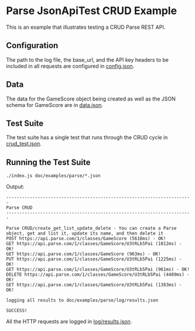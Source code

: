 # Parse JsonApiTest CRUD Example

This is an example that illustrates testing a CRUD Parse REST API.

## Configuration

The path to the log file, the base_url, and the API key headers to be included in all requests are configured in
[config.json](config.json).

## Data

The data for the GameScore object being created as well as the JSON schema for GameScore are in [data.json](data.json).

## Test Suite

The test suite has a single test that runs through the CRUD cycle in [crud_test.json](crud_test.json).

## Running the Test Suite

```
./index.js doc/examples/parse/*.json
```

Output:

```
-----------------------------------------------------------------------
Parse CRUD
-----------------------------------------------------------------------

Parse CRUD/create_get_list_update_delete - You can create a Parse object, get and list it, update its name, and then delete it
POST https://api.parse.com/1/classes/GameScore (5618ms) - OK!
GET https://api.parse.com/1/classes/GameScore/U3tRLb5Pai (1012ms) - OK!
GET https://api.parse.com/1/classes/GameScore (963ms) - OK!
PUT https://api.parse.com/1/classes/GameScore/U3tRLb5Pai (1225ms) - OK!
GET https://api.parse.com/1/classes/GameScore/U3tRLb5Pai (961ms) - OK!
DELETE https://api.parse.com/1/classes/GameScore/U3tRLb5Pai (4489ms) - OK!
GET https://api.parse.com/1/classes/GameScore/U3tRLb5Pai (1383ms) - OK!

logging all results to doc/examples/parse/log/results.json

SUCCESS!
```

All the HTTP requests are logged in [log/results.json](log/results.json).
